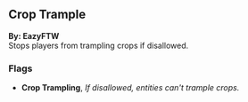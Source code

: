 ## Crop Trample
**By: EazyFTW**<br>
Stops players from trampling crops if disallowed.
<br>

### Flags
* **Crop Trampling**, *If disallowed, entities can't trample crops.*